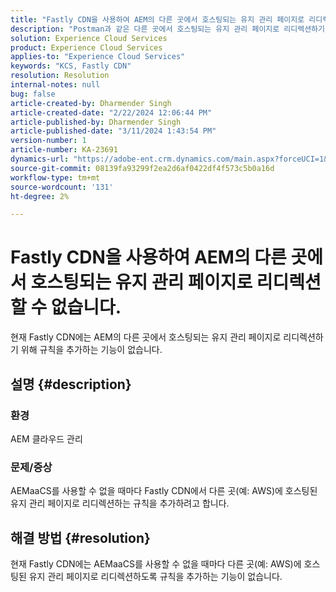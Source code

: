 ```yaml
---
title: "Fastly CDN을 사용하여 AEM의 다른 곳에서 호스팅되는 유지 관리 페이지로 리디렉션할 수 없습니다."
description: "Postman과 같은 다른 곳에서 호스팅되는 유지 관리 페이지로 리디렉션하기 위해 Fastly CDN에서 규칙을 추가하는 방법에 대한 문제에 대해 자세히 알아보십시오."
solution: Experience Cloud Services
product: Experience Cloud Services
applies-to: "Experience Cloud Services"
keywords: "KCS, Fastly CDN"
resolution: Resolution
internal-notes: null
bug: false
article-created-by: Dharmender Singh
article-created-date: "2/22/2024 12:06:44 PM"
article-published-by: Dharmender Singh
article-published-date: "3/11/2024 1:43:54 PM"
version-number: 1
article-number: KA-23691
dynamics-url: "https://adobe-ent.crm.dynamics.com/main.aspx?forceUCI=1&pagetype=entityrecord&etn=knowledgearticle&id=fb5e04d3-7ad1-ee11-9079-6045bd0061cb"
source-git-commit: 08139fa93299f2ea2d6af0422df4f573c5b0a16d
workflow-type: tm+mt
source-wordcount: '131'
ht-degree: 2%

---
```


# Fastly CDN을 사용하여 AEM의 다른 곳에서 호스팅되는 유지 관리 페이지로 리디렉션할 수 없습니다.


현재 Fastly CDN에는 AEM의 다른 곳에서 호스팅되는 유지 관리 페이지로 리디렉션하기 위해 규칙을 추가하는 기능이 없습니다.

## 설명 {#description}


### 환경

AEM 클라우드 관리

### 문제/증상

AEMaaCS를 사용할 수 없을 때마다 Fastly CDN에서 다른 곳(예: AWS)에 호스팅된 유지 관리 페이지로 리디렉션하는 규칙을 추가하려고 합니다.


## 해결 방법 {#resolution}


현재 Fastly CDN에는 AEMaaCS를 사용할 수 없을 때마다 다른 곳(예: AWS)에 호스팅된 유지 관리 페이지로 리디렉션하도록 규칙을 추가하는 기능이 없습니다.
